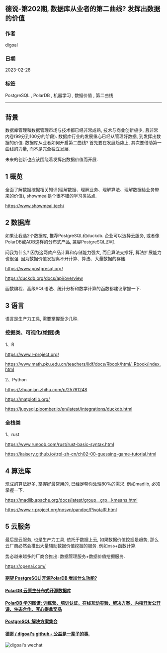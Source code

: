 ## 德说-第202期, 数据库从业者的第二曲线? 发挥出数据的价值     
                                                        
### 作者                                  
digoal                                  
                                  
### 日期                                  
2023-02-28                                
                                  
### 标签                                  
PostgreSQL , PolarDB , 机器学习 , 数据价值 , 第二曲线    
                                  
----                                  
                                  
## 背景    
数据库管理和数据管理市场与技术都已经非常成熟, 技术与商业创新极少, 且非常内卷(99分到100分的阶段).  数据库行业的发展重心已经从管理好数据, 到发挥出数据的价值. 数据库从业者如何开启第二曲线? 首先要在发展趋势上, 其次要借助第一曲线的力量, 而不是完全独立发展.     
  
未来的创新也应该围绕着发挥出数据价值而开展.  
  
## 1 概览  
全面了解数据挖掘相关知识(理解数据、理解业务、理解算法、理解数据给业务带来的价值), showmeai是个很不错的学习类站点.    
  
https://www.showmeai.tech/  
  
## 2 数据库  
如果让我选2个数据库, 推荐PostgreSQL和duckdb. 企业可以选择云服务, 或者像PolarDB或ADB这样的分布式产品, 兼容PostgreSQL即可.    
  
问我为什么? 因为这两款产品计算和存储能力强大, 而且算法支撑好, 算法扩展能力也很强.   因为数据价值发掘离不开计算、算法、大量数据的存储.    
  
https://www.postgresql.org/    
  
https://duckdb.org/docs/api/overview    
  
函数编程、高级SQL语法、统计分析和数学计算的函数都建议掌握一下.     
  
## 3 语言  
语言是生产力工具, 需要掌握至少几种.    
  
### 挖掘类、可视化(绘图)类    
  
1、R  
  
https://www.r-project.org/  
  
https://www.math.pku.edu.cn/teachers/lidf/docs/Rbook/html/_Rbook/index.html  
  
  
2、Python  
  
https://zhuanlan.zhihu.com/p/25761248  
  
https://matplotlib.org/  
  
https://jupysql.ploomber.io/en/latest/integrations/duckdb.html  
  
  
### 全栈类  
1、rust  
  
https://www.runoob.com/rust/rust-basic-syntax.html  
  
https://kaisery.github.io/trpl-zh-cn/ch02-00-guessing-game-tutorial.html  
  
## 4 算法库  
现成的算法挺多, 掌握好最常用的, 已经足够你处理80%的需求. 例如madlib, 必须掌握一下.    
  
https://madlib.apache.org/docs/latest/group__grp__kmeans.html  
  
https://www.r-project.org/nosvn/pandoc/PivotalR.html  
  
  
## 5 云服务  
最后是云服务, 也是生产力工具, 依托于数据上云, 如果数据价值挖掘是趋势, 那么云厂商必然会推出大量辅助数据价值挖掘的服务. 例如oss+函数计算.    
  
势必越来越多的厂商会推出:  数据管理服务+数据价值挖掘服务.    
  
https://openai.com/      
  
  
#### [期望 PostgreSQL|开源PolarDB 增加什么功能?](https://github.com/digoal/blog/issues/76 "269ac3d1c492e938c0191101c7238216")
  
  
#### [PolarDB 云原生分布式开源数据库](https://github.com/ApsaraDB "57258f76c37864c6e6d23383d05714ea")
  
  
#### [PolarDB 学习图谱: 训练营、培训认证、在线互动实验、解决方案、内核开发公开课、生态合作、写心得拿奖品](https://www.aliyun.com/database/openpolardb/activity "8642f60e04ed0c814bf9cb9677976bd4")
  
  
#### [PostgreSQL 解决方案集合](../201706/20170601_02.md "40cff096e9ed7122c512b35d8561d9c8")
  
  
#### [德哥 / digoal's github - 公益是一辈子的事.](https://github.com/digoal/blog/blob/master/README.md "22709685feb7cab07d30f30387f0a9ae")
  
  
![digoal's wechat](../pic/digoal_weixin.jpg "f7ad92eeba24523fd47a6e1a0e691b59")
  
